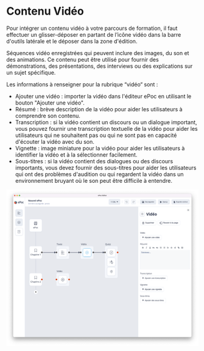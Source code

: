 # Contenu Vidéo

Pour intégrer un contenu vidéo à votre parcours de formation, il faut effectuer un glisser-déposer en partant de l’icône 
vidéo dans la barre d'outils latérale et le déposer dans la zone d'édition.

Séquences vidéo enregistrées qui peuvent inclure des images, du son et des animations. Ce contenu peut être utilisé pour fournir des démonstrations, des présentations, des interviews ou des explications sur un sujet spécifique.

Les informations à renseigner pour la rubrique “vidéo“ sont :
    
- Ajouter une vidéo : importer la vidéo dans l'éditeur ePoc en utilisant le bouton "Ajouter une vidéo".
- Résumé : brève description de la vidéo pour aider les utilisateurs à comprendre son contenu.
- Transcription : si la vidéo contient un discours ou un dialogue important, vous pouvez fournir une transcription textuelle de la vidéo pour aider les utilisateurs qui ne souhaitent pas ou qui ne sont pas en capacité d'écouter la vidéo avec du son.
- Vignette : image miniature pour la vidéo pour aider les utilisateurs à identifier la vidéo et à la sélectionner facilement.
- Sous-titres : si la vidéo contient des dialogues ou des discours importants, vous devez fournir des sous-titres pour aider les utilisateurs qui ont des problèmes d'audition ou qui regardent la vidéo dans un environnement bruyant où le son peut être difficile à entendre.

![Renseigner un contenu vidéo](../images/video.png)